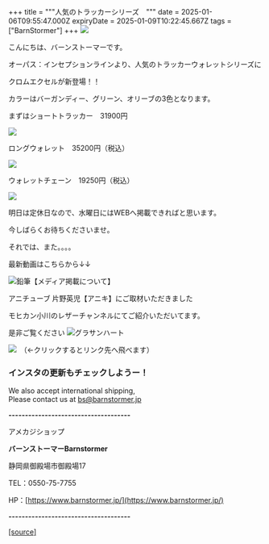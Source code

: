 +++
title = """人気のトラッカーシリーズ　"""
date = 2025-01-06T09:55:47.000Z
expiryDate = 2025-01-09T10:22:45.667Z
tags = ["BarnStormer"]
+++
[![](https://stat.ameba.jp/user_images/20231023/16/barnstormer-go/b2/03/p/o0420015015354743273.png)](https://ameblo.jp/barnstormer-go/entry-12825670498.html)

こんにちは、バーンストーマーです。

オーパス：インセプションラインより、人気のトラッカーウォレットシリーズに

クロムエクセルが新登場！！

カラーはバーガンディー、グリーン、オリーブの3色となります。

まずはショートトラッカー　31900円

[![](https://stat.ameba.jp/user_images/20250106/18/barnstormer-go/16/39/j/o0466070015530316831.jpg)](https://stat.ameba.jp/user_images/20250106/18/barnstormer-go/16/39/j/o0466070015530316831.jpg)

ロングウォレット　35200円（税込）

[![](https://stat.ameba.jp/user_images/20250106/18/barnstormer-go/8f/43/j/o0466070015530316833.jpg)](https://stat.ameba.jp/user_images/20250106/18/barnstormer-go/8f/43/j/o0466070015530316833.jpg)

ウォレットチェーン　19250円（税込）

[![](https://stat.ameba.jp/user_images/20250106/18/barnstormer-go/8d/71/j/o0466070015530316834.jpg)](https://stat.ameba.jp/user_images/20250106/18/barnstormer-go/8d/71/j/o0466070015530316834.jpg)

明日は定休日なので、水曜日にはWEBへ掲載できればと思います。

今しばらくお待ちくださいませ。

それでは、また。。。。

最新動画はこちらから↓↓

![鉛筆](https://stat100.ameba.jp/blog/ucs/img/char/char3/519.png)【メディア掲載について】

アニチューブ 片野英児【アニキ】にご取材いただきました

モヒカン小川のレザーチャンネルにてご紹介いただいてます。

是非ご覧ください ![グラサンハート](https://stat100.ameba.jp/blog/ucs/img/char/char3/148.png)

[![](https://stat.ameba.jp/user_images/20230412/16/barnstormer-go/6a/23/p/o0108010815269242493.png)](https://www.instagram.com/barnstormer_daily/)　（←クリックするとリンク先へ飛べます）

### インスタの更新もチェックしようー！

We also accept international shipping,  
Please contact us at bs@barnstormer.jp

**\-------------------------------------**

アメカジショップ

**バーンストーマーBarnstormer**

静岡県御殿場市御殿場17

TEL：0550-75-7755

HP：[https://www.barnstormer.jp/](https://www.barnstormer.jp/)

**\-------------------------------------**

[[source]](https://ameblo.jp/barnstormer-go/entry-12881436536.html)
